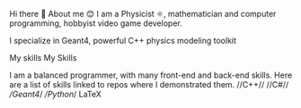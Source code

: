 Hi there 👋
About me 😊
I am a Physicist ⚛️, mathematician and computer programming, hobbyist video game developer.

I specialize in Geant4, powerful C++ physics modeling toolkit

My skills
My Skills

I am a balanced programmer, with many front-end and back-end skills. Here are a list of skills linked to repos where I demonstrated them.
//C++// 
//C#//
*/Geant4*/
*/Python*/
LaTeX
